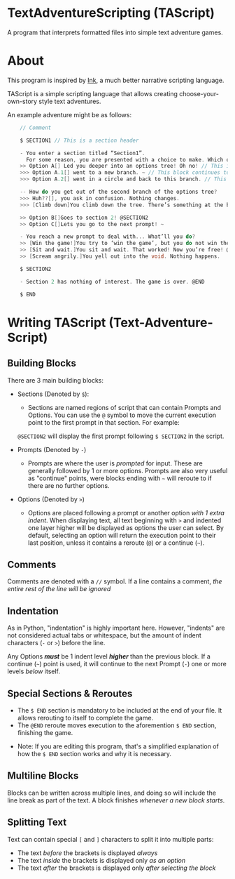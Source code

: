 # TextAdventureScripting (TAScript)
A program that interprets formatted files into simple text adventure games.

# About
This program is inspired by [Ink](https://www.inklestudios.com/ink/), a much better narrative scripting language.

TAScript is a simple scripting language that allows creating choose-your-own-story style text adventures.

An example adventure might be as follows:

```c
    // Comment

    $ SECTION1 // This is a section header

    - You enter a section titled “Section1”.
      For some reason, you are presented with a choice to make. Which option do you choose? // This is a prompt
    >> Option A[] Led you deeper into an options tree! Oh no! // This is an option (that has sub-options!)
    >>> Option A.1[] went to a new branch. ~ // This block continues to the next Prompt ("How do you...")
    >>> Option A.2[] went in a circle and back to this branch. // This block returns to the previous prompt

    -- How do you get out of the second branch of the options tree?
    >>> Huh??[], you ask in confusion. Nothing changes.
    >>> [Climb down]You climb down the tree. There’s something at the bottom! ~

    >> Option B[]Goes to section 2! @SECTION2
    >> Option C[]Lets you go to the next prompt! ~ 

    - You reach a new prompt to deal with... What’ll you do?
    >> [Win the game!]You try to ‘win the game’, but you do not win the game. Do you even know how?
    >> [Sit and wait.]You sit and wait. That worked! Now you’re free! @END
    >> [Scream angrily.]You yell out into the void. Nothing happens.

    $ SECTION2

    - Section 2 has nothing of interest. The game is over. @END

    $ END
```

# Writing TAScript (Text-Adventure-Script)
## Building Blocks
There are 3 main building blocks:
- Sections (Denoted by `$`):
    - Sections are named regions of script that can contain Prompts and Options.</b>
   You can use the `@` symbol to move the current execution point to the first prompt in that section. For example:</b>
 
   `@SECTION2` will display the first prompt following `$ SECTION2` in the script.
- Prompts  (Denoted by `-`)
    - Prompts are where the user is *prompted* for input. These are generally followed by 1 or more options.</b>
   Prompts are also very useful as "continue" points, were blocks ending with `~` will reroute to if there are no further options.</b>
- Options  (Denoted by `>`)
    - Options are placed following a prompt or another option *with 1 extra indent*. When displaying text, all text beginning with `>`</b>
   and indented one layer higher will be displayed as options the user can select.</b>
   By default, selecting an option will return the execution point to their last position, unless it contains a reroute (`@`) or </b>
   a continue (`~`).

## Comments
Comments are denoted with a `//` symbol. If a line contains a comment, *the entire rest of the line will be ignored*

## Indentation
As in Python, "indentation" is highly important here. However, "indents" are not considered actual tabs or whitespace, but the amount of</b>
indent characters (`-` or `>`) before the line.

Any Options ***must*** be 1 indent level ***higher*** than the previous block.</b>
If a continue (`~`) point is used, it will continue to the next Prompt (`-`) one or more levels *below* itself.

## Special Sections & Reroutes
- The `$ END` section is mandatory to be included at the end of your file. It allows rerouting to itself to complete the game.
- The `@END` reroute moves execution to the aforemention `$ END` section, finishing the game. 
* Note: If you are editing this program, that's a simplified explanation of how the `$ END` section works and why it is necessary.

## Multiline Blocks
Blocks can be written across multiple lines, and doing so will include the line break as part of the text.
A block finishes *whenever a new block starts*.

## Splitting Text
Text can contain special `[` and `]` characters to split it into multiple parts:
- The text *before* the brackets is displayed *always*
- The text *inside* the brackets is displayed only *as an option*
- The text *after* the brackets is displayed only *after selecting the block*




